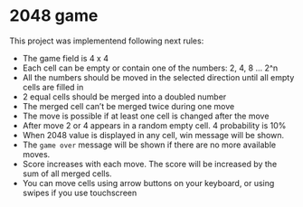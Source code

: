 # 2048 game

This project was implementend following next rules:
- The game field is 4 x 4
- Each cell can be empty or contain one of the numbers: 2, 4, 8 ... 2^n
- All the numbers should be moved in the selected direction until all empty cells are filled in
- 2 equal cells should be merged into a doubled number
- The merged cell can’t be merged twice during one move
- The move is possible if at least one cell is changed after the move
- After move 2 or 4 appears in a random empty cell. 4 probability is 10%
- When 2048 value is displayed in any cell, win message will be shown.
- The `game over` message will be shown if there are no more available moves.
- Score increases with each move. The score will be increased by the sum of all merged cells.
- You can move cells using arrow buttons on your keyboard, or using swipes if you use touchscreen